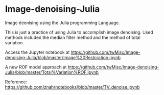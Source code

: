 # Image-denoising-Julia
Image deonising using the Julia programming Language.

This is just a practice of using Julia to accomplish image denoising.
Used methods included the median filter method and the method of total variation.

Access the Jupyter notebook at https://github.com/twMisc/Image-denoising-Julia/blob/master/Image%20Restoration.ipynb

A new ROF model approach at https://github.com/twMisc/Image-denoising-Julia/blob/master/Total%Variation%ROF.ipynb

Reference:
https://github.com/znah/notebooks/blob/master/TV_denoise.ipynb
